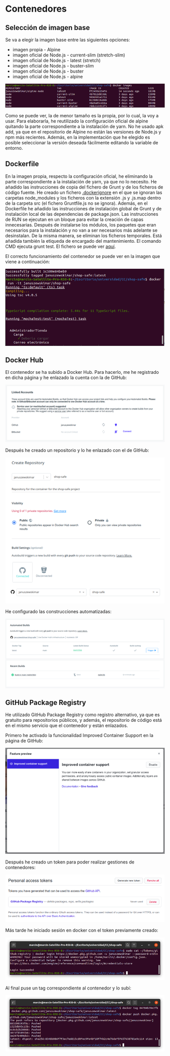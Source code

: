 # Contenedores

## Selección de imagen base

Se va a elegir la imagen base entre las siguientes opciones:
* imagen propia - Alpine
* imagen oficial de Node.js - current-slim (stretch-slim)
* imagen oficial de Node.js - latest (stretch)
* imagen oficial de Node.js - buster-slim
* imagen oficial de Node.js - buster
* imagen oficial de Node.js - alpine

![Tamaño de imágenes docker Node.js](imgs/docker-tamanio-imagenes.png)

Como se puede ver, la de menor tamaño es la propia, por lo cual, la voy a usar. Para elaborarla, he reutilizado la configuración oficial de alpine quitando la parte correspondiente a la instalación de yarn. No he usado apk add, ya que en el repositorio de Alpine no están las versiones de Node.js y npm más recientes. Además, en la implementación que he elegido es posible seleccionar la versión deseada fácilmente editando la variable de entorno.

## Dockerfile

En la imagen propia, respecto la configuración oficial, he eliminando la parte correspondiente a la instalación de yarn, ya que no lo necesito. He añadido las instrucciones de copia del fichero de Grunt y de los ficheros de código fuente. He creado un fichero [.dockerignore](.dockerignore) en el que se ignoran las carpetas node_modules y los ficheros con la extensión .js y .js.map dentro de la carpeta src (el fichero Gruntfile.js no se ignora). Además, en el Dockerfile he añadido las instrucciones de instalación global de Grunt y de instalación local de las dependencias de package.json. Las instrucciones de RUN se ejecutan en un bloque para evitar la creación de capas innecesarias. Después de instalarse los módulos, los paquetes que eran necesarios para la instalación y no van a ser necesarios más adelante se desinstalan. De la misma manera, se eliminan los ficheros temporales. Está añadida también la etiqueda de encargado del mantenimiento. El comando CMD ejecuta grunt test. El fichero se puede ver [aquí](Dockerfile).

El correcto funcionamiento del contenedor se puede ver en la imagen que viene a continuación:

![Contenedor shop-safe funcionando](imgs/docker-shop-safe-funcionando.png)

## Docker Hub

El contenedor se ha subido a Docker Hub. Para hacerlo, me he registrado en dicha página y he enlazado la cuenta con la de GitHub:

![Docker Hub - cuenta enlazada con GitHub](imgs/contenedores/docker-hub-enlazado-github.png)

Después he creado un repositorio y lo he enlazado con el de GitHub:

![Docker Hub - creación repositorio](imgs/contenedores/docker-hub-creacion-repositorio.png)

He configurado las construcciones automatizadas:

![Docker Hub - automated builds](imgs/contenedores/docker-hub-automated-builds.png)

## GitHub Package Registry

He utilizado GitHub Package Registry como registro alternativo, ya que es gratuito para repositorios públicos, y además, el repositorio de código está en el mismo servicio que el contenedor y están enlazados.

Primero he activado la funcionalidad Improved Container Support en la página de GitHub:

![GitHub Improved Container Support](imgs/contenedores/github-improved-container-support.png)

Después he creado un token para poder realizar gestiones de contenedores:

![GitHub Container Registry Token](imgs/contenedores/github-token-github-packages.png)

Más tarde he iniciado sesión en docker con el token previamente creado:

![Docker inicio sesión en GitHub Packages](imgs/contenedores/docker-login-github-packages.png)

Al final puse un tag correspondiente al contenedor y lo subí:

![Contenedor subido a GitHub Packages](imgs/contenedores/docker-github-packages-push.png)
